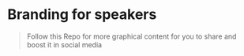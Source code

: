 # Branding for speakers

> Follow this Repo for more graphical content for you to share and boost it in social media 

